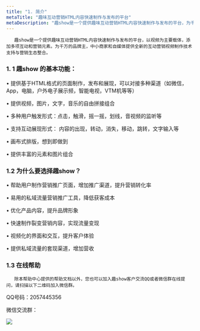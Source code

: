 ```yaml
---
title: "1. 简介"
metaTitle: "趣味互动营销HTML内容快速制作与发布的平台"
metaDescription: "趣show是一个提供趣味互动营销HTML内容快速制作与发布的平台，为千万的品牌主，中小商家和自媒体提供全新的互动营销视频制作技术支持与营销生态整合。"
---
```

       趣show是一个提供趣味互动营销HTML内容快速制作与发布的平台，以视频为主要载体，添加多项互动和营销元素。为千万的品牌主，中小商家和自媒体提供全新的互动营销视频制作技术支持与营销生态整合。



### **1. 1 趣show 的基本功能：**

• 提供基于HTML格式的页面制作，发布和展现，可以对接多种渠道（如微信，App，电脑，户外电子展示频，智能电视，VTM机等等）

• 提供视频，图片，文字，音乐的自由拼接组合

• 多种用户触发形式：点击，触滑，摇一摇，划线，音视频的监听等

• 支持互动展现形式： 内容的出现，转动，消失，移动，跳转，文字输入等

• 画布式排版，想到即做到

• 提供丰富的元素和图片组合



### **1.2 为什么要选择趣show？**

• 帮助用户制作营销推广页面，增加推广渠道，提升营销转化率

• 易用的私域流量营销推广工具，降低获客成本

• 优化产品内容，提升品牌形象

• 快速制作裂变营销内容，实现流量变现

• 视频化的界面和交互，提升客户体验

• 提供私域流量的套现渠道，增加营收



### **1.3 在线帮助**

       除本帮助中心提供的帮助文档以外，您也可以加入趣show客户交流QQ或者微信群在线提问，请扫描以下二维码加入微信群。

QQ号码：2057445356

微信交流群：

![](https://tcs.teambition.net/storage/111p227d72d7e9676f7a77ef2395f29ceee2?Signature=eyJhbGciOiJIUzI1NiIsInR5cCI6IkpXVCJ9.eyJBcHBJRCI6IjU5Mzc3MGZmODM5NjMyMDAyZTAzNThmMSIsIl9hcHBJZCI6IjU5Mzc3MGZmODM5NjMyMDAyZTAzNThmMSIsIl9vcmdhbml6YXRpb25JZCI6IjVkYWVhNzg1NGMzMDY0MDAwMWQyNzE3ZCIsImV4cCI6MTU3OTE2NzgzMCwiaWF0IjoxNTc4NTYzMDMwLCJyZXNvdXJjZSI6Ii9zdG9yYWdlLzExMXAyMjdkNzJkN2U5Njc2ZjdhNzdlZjIzOTVmMjljZWVlMiJ9.Y6toiYZqAPza4Pg6B12jZUAmMhbxqTpyJKRSKOHHKYw&download=image.png "")

